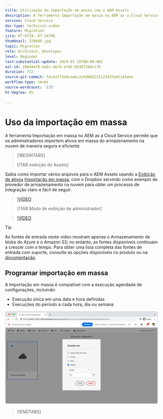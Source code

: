 ```yaml
---
title: Utilização da importação em massa com o AEM Assets
description: A ferramenta Importação em massa no AEM as a Cloud Service permite que os administradores importem ativos em massa do armazenamento na nuvem (Armazenamento Azure Blob ou Amazon S3) de maneira segura e eficiente.
version: Cloud Service
doc-type: technical-video
feature: Migration
jira: KT-6729, KT-14796
thumbnail: 329680.jpg
topic: Migration
role: Architect, Developer
level: Beginner
last-substantial-update: 2024-01-16T00:00:00Z
exl-id: 28644af8-babc-467d-afdb-8538728dc176
duration: 712
source-git-commit: f4c621f3a9caa8c2c64b8323312343fe421a5aee
workflow-type: tm+mt
source-wordcount: '175'
ht-degree: 0%

---
```


# Uso da importação em massa

A ferramenta Importação em massa no AEM as a Cloud Service permite que os administradores importem ativos em massa do armazenamento na nuvem de maneira segura e eficiente.

>[!BEGINTABS]

>[!TAB exibição do Assets]

Saiba como importar vários arquivos para o AEM Assets usando a [Exibição de ativos](https://experienceleague.adobe.com/docs/experience-manager-cloud-service/content/assets/assets-view/assets-view-introduction.html) [Importação em massa](https://experienceleague.adobe.com/docs/experience-manager-cloud-service/content/assets/assets-view/bulk-import-assets-view.html), com o Dropbox servindo como exemplo de provedor de armazenamento na nuvem para obter um processo de integração claro e fácil de seguir.

>[!VIDEO](https://video.tv.adobe.com/v/3426857/?learn=on)

>[!TAB Modo de exibição de administrador]

>[!VIDEO](https://video.tv.adobe.com/v/329680?quality=12&learn=on)

>[!TIP]
>
> As fontes de entrada neste vídeo mostram apenas o Armazenamento de blobs do Azure e o Amazon S3; no entanto, as fontes disponíveis continuam a crescer com o tempo. Para obter uma lista completa das fontes de entrada com suporte, consulte as opções disponíveis no produto ou na [documentação](https://experienceleague.adobe.com/docs/experience-manager-cloud-service/content/assets/manage/add-assets.html#bulk-upload).

## Programar importação em massa

A Importação em massa é compatível com a execução agendada de configurações, incluindo:

+ Execução única em uma data e hora definidas
+ Execuções do período a cada hora, dia ou semana

![Agendamento de importação em massa](./assets/bulk-import/schedule.png)

>[!ENDTABS]

